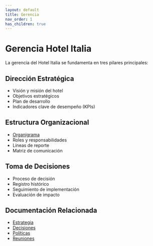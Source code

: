 ```yaml
---
layout: default
title: Gerencia
nav_order: 1
has_children: true
---
```


# Gerencia Hotel Italia

La gerencia del Hotel Italia se fundamenta en tres pilares principales:

## Dirección Estratégica
- Visión y misión del hotel
- Objetivos estratégicos
- Plan de desarrollo
- Indicadores clave de desempeño (KPIs)

## Estructura Organizacional
- [Organigrama](./organigrama)
- Roles y responsabilidades
- Líneas de reporte
- Matriz de comunicación

## Toma de Decisiones
- Proceso de decisión
- Registro histórico
- Seguimiento de implementación
- Evaluación de impacto

## Documentación Relacionada

- [Estrategia](./estrategia)
- [Decisiones](./decisiones)
- [Políticas](./politicas)
- [Reuniones](./reuniones)